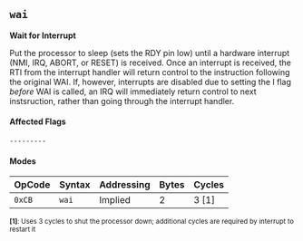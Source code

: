 
## `wai`

**Wait for Interrupt**

Put the processor to sleep (sets the RDY pin low) until a hardware interrupt (NMI, IRQ, ABORT, or RESET) is received. Once an interrupt is received, the RTI from the interrupt handler will return control to the instruction following the original WAI. If, however, interrupts are disabled due to setting the I flag _before_ WAI is called, an IRQ will immediately return control to next instsruction, rather than going through the interrupt handler.

#### Affected Flags

```
---------
```

#### Modes

| OpCode | Syntax | Addressing | Bytes | Cycles     |
|--------|--------|------------|-------|------------|
| `0xCB` | `wai`  | Implied    | 2     | 3 [1]      |

<sub>**[1]**: Uses 3 cycles to shut the processor down; additional cycles are required by interrupt to restart it</sub><br />
